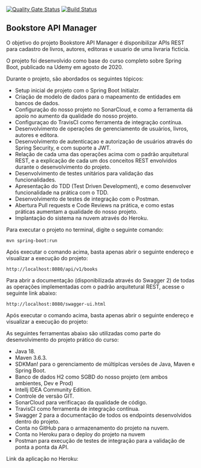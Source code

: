 [![Quality Gate Status](https://sonarcloud.io/api/project_badges/measure?project=com.leonardo%3Abookstoremanager&metric=alert_status)](https://sonarcloud.io/summary/new_code?id=com.leonardo%3Abookstoremanager) [![Build Status](https://app.travis-ci.com/devleomeloo/bookstore-manager.svg?branch=main)](https://app.travis-ci.com/devleomeloo/bookstore-manager)
<h2>Bookstore API Manager</h2>

O objetivo do projeto Bookstore API Manager é disponibilizar APIs REST para cadastro de livros, autores, editoras e usuario de uma livraria ficticia.

O projeto foi desenvolvido como base do curso completo sobre Spring Boot, publicado na Udemy em agosto de 2020.

Durante o projeto, são abordados os seguintes tópicos:

* Setup inicial de projeto com o Spring Boot Initialzr.
* Criação de modelo de dados para o mapeamento de entidades em bancos de dados.
* Configuração do nosso projeto no SonarCloud, e como a ferramenta dá apoio no aumento da qualidade do nosso projeto.
* Configuraçao do TravisCI como ferramenta de integração contínua.
* Desenvolvimento de operações de gerenciamento de usuários, livros, autores e editora.
* Desenvolvimento de autenticaçao e autorização de usuários através do Spring Security, e com suporte a JWT.
* Relação de cada uma das operações acima com o padrão arquitetural REST, e a explicação de cada um dos conceitos REST envolvidos durante o desenvolvimento do projeto.
* Desenvolvimento de testes unitários para validação das funcionalidades.
* Apresentação do TDD (Test Driven Development), e como desenvolver funcionalidade na prática com o TDD.
* Desenvolvimento de testes de integração com o Postman.
* Abertura Pull requests e Code Reviews na prática, e como estas práticas aumentam a qualidade do nosso projeto.
* Implantação do sistema na nuvem através do Heroku.

Para executar o projeto no terminal, digite o seguinte comando:

```shell script
mvn spring-boot:run 
```

Após executar o comando acima, basta apenas abrir o seguinte endereço e visualizar a execução do projeto:

```
http://localhost:8080/api/v1/books
```

Para abrir a documentação (disponibilizada através do Swagger 2) de todas as operações implementadas com o padrão arquitetural REST, acesse o seguinte link abaixo:

```
http://localhost:8080/swagger-ui.html
```

Após executar o comando acima, basta apenas abrir o seguinte endereço e visualizar a execução do projeto:

As seguintes ferramentas abaixo são utilizadas como parte do desenvolvimento do projeto prático do curso:

* Java 18.
* Maven 3.6.3.
* SDKMan! para o gerenciamento de múltiplcas versões de Java, Maven e Spring Boot.
* Banco de dados H2 como SGBD do nosso projeto (em ambos ambientes, Dev e Prod)
* Intellj IDEA Community Edition.
* Controle de versão GIT.
* SonarCloud para verificaçao da qualidade de código.
* TravisCI como ferramenta de integração contínua.
* Swagger 2 para a documentação de todos os endpoints desenvolvidos dentro do projeto.
* Conta no GitHub para o armazenamento do projeto na nuvem.
* Conta no Heroku para o deploy do projeto na nuvem
* Postman para execução de testes de integração para a validação de ponta a ponta da API.

Link da aplicação no Heroku:
